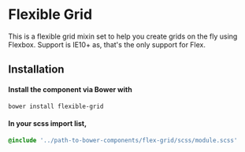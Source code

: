 # Flexible Grid

This is a flexible grid mixin set to help you create grids on the fly using Flexbox. Support is IE10+ as, that's the only support for Flex.

## Installation
#### Install the component via Bower with
```shell
bower install flexible-grid
```
#### In your scss import list,
```sass
@include '../path-to-bower-components/flex-grid/scss/module.scss'
```
